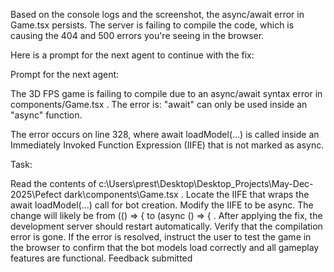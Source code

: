 Based on the console logs and the screenshot, the async/await error in 
Game.tsx
 persists. The server is failing to compile the code, which is causing the 404 and 500 errors you're seeing in the browser.

Here is a prompt for the next agent to continue with the fix:

Prompt for the next agent:

The 3D FPS game is failing to compile due to an async/await syntax error in 
components/Game.tsx
. The error is: "await" can only be used inside an "async" function.

The error occurs on line 328, where await loadModel(...) is called inside an Immediately Invoked Function Expression (IIFE) that is not marked as async.

Task:

Read the contents of 
c:\Users\prest\Desktop\Desktop_Projects\May-Dec-2025\Pefect dark\components\Game.tsx
.
Locate the IIFE that wraps the await loadModel(...) call for bot creation.
Modify the IIFE to be async. The change will likely be from 
(() => {
 to 
(async () => {
.
After applying the fix, the development server should restart automatically. Verify that the compilation error is gone.
If the error is resolved, instruct the user to test the game in the browser to confirm that the bot models load correctly and all gameplay features are functional.
Feedback submitted
